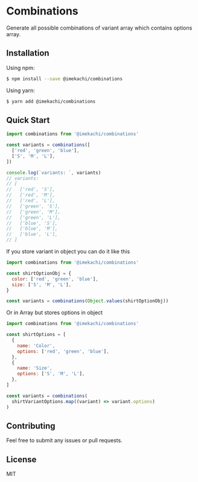 # Combinations
Generate all possible combinations of variant array which contains options array.

## Installation
Using npm:

```sh
$ npm install --save @imekachi/combinations
```

Using yarn:

```sh
$ yarn add @imekachi/combinations
```

## Quick Start
```javascript
import combinations from '@imekachi/combinations'

const variants = combinations([
  ['red', 'green', 'blue'],
  ['S', 'M', 'L'],
])

console.log(`variants: `, variants)
// variants:
// [
//   ['red', 'S'],
//   ['red', 'M'],
//   ['red', 'L'],
//   ['green', 'S'],
//   ['green', 'M'],
//   ['green', 'L'],
//   ['blue', 'S'],
//   ['blue', 'M'],
//   ['blue', 'L'],
// ]
```
If you store variant in object you can do it like this
```javascript
import combinations from '@imekachi/combinations'

const shirtOptionObj = {
  color: ['red', 'green', 'blue'],
  size: ['S', 'M', 'L'],
}

const variants = combinations(Object.values(shirtOptionObj))
```
Or in Array but stores options in object
```javascript
import combinations from '@imekachi/combinations'

const shirtOptions = [
  {
    name: 'Color',
    options: ['red', 'green', 'blue'],
  },
  {
    name: 'Size',
    options: ['S', 'M', 'L'],
  },
]

const variants = combinations(
  shirtVariantOptions.map((variant) => variant.options)
)
```

## Contributing
Feel free to submit any issues or pull requests.

## License
MIT
